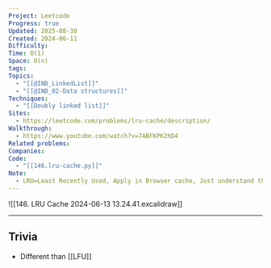 ```yaml
---
Project: Leetcode
Progress: true
Updated: 2025-08-30
Created: 2024-06-11
Difficulty:
Time: O(1)
Space: O(n)
tags:
Topics:
  - "[[@IND_LinkedList]]"
  - "[[@IND_02-Data structures]]"
Techniques:
  - "[[Doubly linked list]]"
Sites:
  - https://leetcode.com/problems/lru-cache/description/
Walkthrough:
  - https://www.youtube.com/watch?v=7ABFKPK2hD4
Related problems:
Companies:
Code:
  - "[[146.lru-cache.py]]"
Note:
  - LRU=Least Recently Used, Apply in Browser cache, Just understand the excalidraw graph will be able to complete the code easily
---
```


![[146. LRU Cache 2024-06-13 13.24.41.excalidraw]]



---
## Trivia
- Different than [[LFU]]